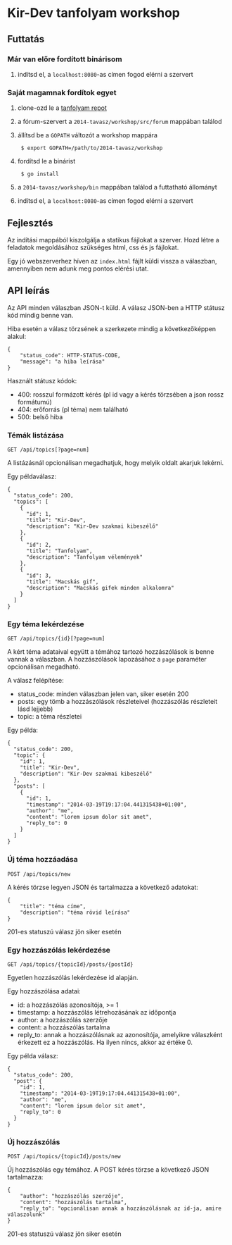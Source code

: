 Kir-Dev tanfolyam workshop
==========================

Futtatás
---------

### Már van előre fordított binárisom

1. indítsd el, a `localhost:8080`-as címen fogod elérni a szervert

### Saját magamnak fordítok egyet

1. clone-ozd le a [tanfolyam repot](https://github.com/kir-dev/tanfolyam)
2. a fórum-szervert a `2014-tavasz/workshop/src/forum` mappában találod
3. állítsd be a `GOPATH` változót a workshop mappára

        $ export GOPATH=/path/to/2014-tavasz/workshop

4. fordítsd le a binárist

        $ go install

5. a `2014-tavasz/workshop/bin` mappában találod a futtatható állományt
6. indítsd el, a `localhost:8080`-as címen fogod elérni a szervert

Fejlesztés
----------

Az indítási mappából kiszolgálja a statikus fájlokat a szerver. Hozd létre a
feladatok megoldásához szükséges html, css és js fájlokat.

Egy jó webszerverhez híven az `index.html` fájlt küldi vissza a válaszban,
amennyiben nem adunk meg pontos elérési utat.

API leírás
----------

Az API minden válaszban JSON-t küld. A válasz JSON-ben a HTTP státusz kód mindig
benne van.

Hiba esetén a válasz törzsének a szerkezete mindig a következőképpen alakul:

    {
        "status_code": HTTP-STATUS-CODE,
        "message": "a hiba leírása"
    }

Használt státusz kódok:

* 400: rosszul formázott kérés (pl id vagy a kérés törzsében a json rossz formátumú)
* 404: erőforrás (pl téma) nem található
* 500: belső hiba

### Témák listázása

    GET /api/topics[?page=num]

A listázásnál opcionálisan megadhatjuk, hogy melyik oldalt akarjuk lekérni.

Egy példaválasz:

    {
      "status_code": 200,
      "topics": [
        {
          "id": 1,
          "title": "Kir-Dev",
          "description": "Kir-Dev szakmai kibeszélő"
        },
        {
          "id": 2,
          "title": "Tanfolyam",
          "description": "Tanfolyam vélemények"
        },
        {
          "id": 3,
          "title": "Macskás gif",
          "description": "Macskás gifek minden alkalomra"
        }
      ]
    }

### Egy téma lekérdezése

    GET /api/topics/{id}[?page=num]

A kért téma adataival együtt a témához tartozó hozzászólások is benne vannak a
válaszban. A hozzászólások lapozásához a `page` paraméter opcionálisan megadható.

A válasz felépítése:

* status_code: minden válaszban jelen van, siker esetén 200
* posts: egy tömb a hozzászólások részleteivel (hozzászólás részleteit lásd lejjebb)
* topic: a téma részletei

Egy példa:

    {
      "status_code": 200,
      "topic": {
        "id": 1,
        "title": "Kir-Dev",
        "description": "Kir-Dev szakmai kibeszélő"
      },
      "posts": [
        {
          "id": 1,
          "timestamp": "2014-03-19T19:17:04.441315438+01:00",
          "author": "me",
          "content": "lorem ipsum dolor sit amet",
          "reply_to": 0
        }
      ]
    }

### Új téma hozzáadása

    POST /api/topics/new

A kérés törzse legyen JSON és tartalmazza a következő adatokat:

    {
        "title": "téma címe",
        "description": "téma rövid leírása"
    }

201-es statuszú válasz jön siker esetén

### Egy hozzászólás lekérdezése

    GET /api/topics/{topicId}/posts/{postId}

Egyetlen hozzászólás lekérdezése id alapján.

Egy hozzászólása adatai:

* id: a hozzászólás azonosítója, >= 1
* timestamp: a hozzászólás létrehozásának az időpontja
* author: a hozzászólás szerzője
* content: a hozzászólás tartalma
* reply_to: annak a hozzászólásnak az azonosítója, amelyikre válaszként
    érkezett ez a hozzászólás. Ha ilyen nincs, akkor az értéke 0.

Egy példa válasz:

    {
      "status_code": 200,
      "post": {
        "id": 1,
        "timestamp": "2014-03-19T19:17:04.441315438+01:00",
        "author": "me",
        "content": "lorem ipsum dolor sit amet",
        "reply_to": 0
      }
    }

### Új hozzászólás

    POST /api/topics/{topicId}/posts/new

Új hozzászólás egy témához. A POST kérés törzse a következő JSON tartalmazza:

    {
        "author": "hozzászólás szerzője",
        "content": "hozzászólás tartalma",
        "reply_to": "opcionálisan annak a hozzászólásnak az id-ja, amire válaszolunk"
    }

201-es statuszú válasz jön siker esetén
